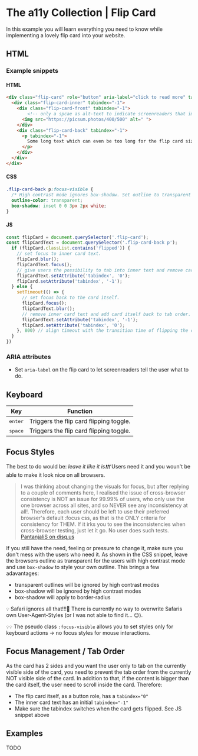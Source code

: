 # The a11y Collection | Flip Card
In this example you will learn everything you need to know while implementing a lovely flip card into your website.

## HTML
### Example snippets
#### HTML
```html
<div class="flip-card" role="button" aria-label="click to read more" tabindex="0">
  <div class="flip-card-inner" tabindex="-1">
    <div class="flip-card-front" tabindex="-1">
        <!-- only a spcae as alt-text to indicate screenreaders that image content is nothing important. -->
      <img src="https://picsum.photos/400/500" alt=" ">
    </div>
    <div class="flip-card-back" tabindex="-1">
      <p tabindex="-1">
        Some long text which can even be too long for the flip card size and requires scrolling inside the back of the flip card.
      </p>
    </div>
  </div>
</div>
```

#### CSS
```css
.flip-card-back p:focus-visible {
  /* High contrast mode ignores box-shadow. Set outline to transparent to enable focus indication to high contras mode users. */
  outline-color: transparent;
  box-shadow: inset 0 0 3px 2px white;
}
```
#### JS
```javascript
const flipCard = document.querySelector('.flip-card');
const flipCardText = document.querySelector('.flip-card-back p');
  if (flipCard.classList.contains('flipped')) {
    // set focus to inner card text.
    flipCard.blur();
    flipCardText.focus();
    // give users the possibility to tab into inner text and remove card from tab order.
    flipCardText.setAttribute('tabindex', '0');
    flipCard.setAttribute('tabindex', '-1');
  } else {
    setTimeout(() => {
      // set focus back to the card itself.
      flipCard.focus();
      flipCardText.blur();
      // remove inner card text and add card itself back to tab order.
      flipCardText.setAttribute('tabindex', '-1');
      flipCard.setAttribute('tabindex', '0');
    }, 800) // align timeout with the transition time of flipping the card. Otherwise the outline will be visible while flipping the card -> looks strange.
  }
})
```

### ARIA attributes
- Set `aria-label` on the flip card to let screenreaders tell the user what to do.

## Keyboard
| Key | Function |
|------------------|-----------------------------------------|
| <kbd>enter</kbd> | Triggers the flip card flipping toggle. |
| <kbd>space</kbd> | Triggers the flip card flipping toggle. |

## Focus Styles
The best to do would be: _leave it like it is❗️❗️❗️_
Users need it and you woun't be able to make it look nice on all browsers.

> I was thinking about changing the visuals for focus, but after replying to a couple of comments here, I realised the issue of cross-browser consistency is NOT an issue for 99.99% of users, who only use the one browser across all sites, and so NEVER see any inconsistency at all!. Therefore, each user should be left to use their preferred browser's default :focus css, as that is the ONLY criteria for consistency for THEM. If it irks you to see the inconsistencies when cross-browser testing, just let it go. No user does such tests.
[PantanjaliS on disq.us](http://disq.us/p/1fi6hzl)

If you still have the need, feeling or pressure to change it, make sure you don't mess with the users who need it.
As shown in the CSS snippet, leave the browsers outline as transparent for the users with high contrast mode and use `box-shadow` to style your own outline. This brings a few adavantages:
* transparent outlines will be ignored by high contrast modes
* box-shadow will be ignored by high contrast modes
* box-shadow will apply to border-radius

`💡` Safari ignores all that!!!😤 There is currently no way to overwrite Safaris own User-Agent-Styles (or I was not able to find it... 😉).

`💡💡` The pseudo class `:focus-visible` allows you to set styles only for keyboard actions -> no focus styles for mouse interactions.

## Focus Management / Tab Order
As the card has 2 sides and you want the user only to tab on the currently visible side of the card, you need to prevent the tab order from the currently NOT visible side of the card. In addition to that, if the content is bigger than the card itself, the user need to scroll inside the card.
Therefore:
* The flip card itself, as a button role, has a `tabindex="0"`
* The inner card text has an initial `tabindex="-1"`
* Make sure the tabindex switches when the card gets flipped. See JS snippet above


## Examples
TODO